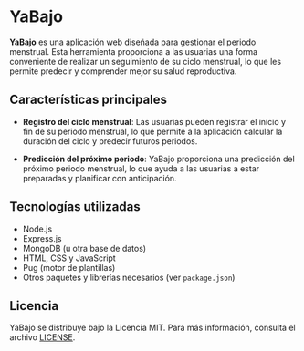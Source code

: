 # YaBajo

**YaBajo** es una aplicación web diseñada para gestionar el periodo menstrual. Esta herramienta proporciona a las usuarias una forma conveniente de realizar un seguimiento de su ciclo menstrual, lo que les permite predecir y comprender mejor su salud reproductiva.

## Características principales

- **Registro del ciclo menstrual**: Las usuarias pueden registrar el inicio y fin de su periodo menstrual, lo que permite a la aplicación calcular la duración del ciclo y predecir futuros periodos.

- **Predicción del próximo periodo**: YaBajo proporciona una predicción del próximo periodo menstrual, lo que ayuda a las usuarias a estar preparadas y planificar con anticipación.



## Tecnologías utilizadas

- Node.js
- Express.js
- MongoDB (u otra base de datos)
- HTML, CSS y JavaScript
- Pug (motor de plantillas)
- Otros paquetes y librerías necesarios (ver `package.json`)



## Licencia

YaBajo se distribuye bajo la Licencia MIT. Para más información, consulta el archivo [LICENSE](LICENSE).
